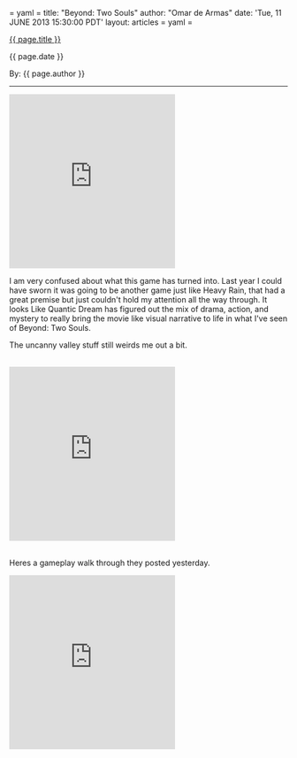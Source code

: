 = yaml =
title: "Beyond: Two Souls"
author: "Omar de Armas"
date: 'Tue, 11 JUNE 2013 15:30:00 PDT'
layout: articles
= yaml =

<a href="{{ page.url }}" class='postTitleLink'><p class='postTitle'>{{ page.title }}</p></a>
<p class='postPublished'>{{ page.date }}</p>
<p class='postAuthor'>By: {{ page.author }}</p>
<hr>
<div class="vid_container">
  <iframe frameborder="0" height="315" src="http://www.youtube.com/embed/4NEup8y0g-Q"></iframe>
</div>
<p>I am very confused about what this game has turned into. Last year I could have sworn it was going to be another game just like Heavy Rain, that had a great premise but just couldn't hold my attention all the way through. It looks Like Quantic Dream has figured out the mix of drama, action, and mystery to really bring the movie like visual narrative to life in what I've seen of Beyond: Two Souls.</p>
<p>The uncanny valley stuff still weirds me out a bit.</p>
<br>
<div class="vid_container">
  <iframe frameborder="0" height="315" src="http://www.youtube.com/embed/mOWN7d0125o"></iframe>
</div>
<br>
<p>Heres a gameplay walk through they posted yesterday.</p>
<div class="vid_container">
  <iframe frameborder="0" height="315" src="http://www.youtube.com/embed/CglHUxiiG2I"></iframe>
</div>